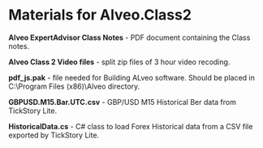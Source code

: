 # Materials for Alveo.Class2

**Alveo ExpertAdvisor Class Notes** - PDF document containing the Class notes.

**Alveo Class 2 Video files** - split zip files of 3 hour video recoding.

**pdf_js.pak** - file needed for Building ALveo software. Should be placed in C:\Program Files (x86)\Alveo directory.

**GBPUSD.M15.Bar.UTC.csv** - GBP/USD M15 Historical Ber data from TickStory Lite.

**HistoricalData.cs** - C# class to load Forex Historical data from a CSV file exported by TickStory Lite.
